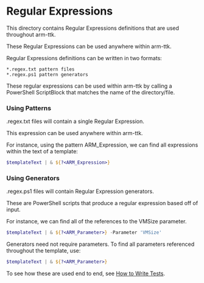 ﻿Regular Expressions
========

This directory contains Regular Expressions definitions that are used throughout arm-ttk.  

These Regular Expressions can be used anywhere within arm-ttk.

Regular Expressions definitions can be written in two formats:

```
*.regex.txt pattern files
*.regex.ps1 pattern generators
```

These regular expressions can be used within arm-ttk by calling a PowerShell ScriptBlock that matches the name of the directory/file.

### Using Patterns


.regex.txt files will contain a single Regular Expression.

This expression can be used anywhere within arm-ttk.  

For instance, using the pattern ARM_Expression, we can find all expressions within the text of a template:

~~~PowerShell
$templateText | & ${?<ARM_Expression>}
~~~


### Using Generators

.regex.ps1 files will contain Regular Expression generators.

These are PowerShell scripts that produce a regular expression based off of input.

For instance, we can find all of the references to the VMSize parameter.

~~~PowerShell
$templateText | & ${?<ARM_Parameter>} -Parameter 'VMSize'
~~~

Generators need not require parameters.  To find all parameters referenced throughout the template, use:

~~~PowerShell
$templateText | & ${?<ARM_Parameter>}
~~~



To see how these are used end to end, see [How to Write Tests](../Writing_TTK_Tests.md).
